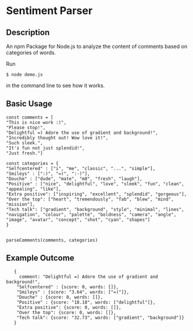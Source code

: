# Sentiment Parser

## Description
An npm Package for Node.js to analyze the content of comments based on categories of words.

Run

    $ node demo.js 
    
in the command line to see how it works. 

## Basic Usage 

    
    
    const comments = [
    "This is nice work :)",
    "Please stop!",
    "Delightful =) Adore the use of gradient and background!",
    "Incredibly thought out! Wow love it!",
    "Such sleek.",
    "It's fun not just splendid!",
    "Just fresh."]
    
    const categories = {
    "Selfcentered" : ["i", "me", "classic", "...", "simple"],
    "Smileys" : [":)", "=)", ":-)"],
    "Douche" : ["dude", "mate", "m8", "fresh", "laugh"],
    "Positive" : ["nice", "delightful", "love", "sleek", "fun", "clean", "appealing", "like"],
    "Extra positive": ["inspiring", "excellent", "splendid", "gorgeous"],
    "Over the top": ["heart", "tremendously", "fab", "blew", "mind", "mission"],
    "Tech talk": ["gradient", "background", "style", "minimal", "lines", "navigation", "colour", "palette", "boldness", "camera", "angle", "image", "avatar", "concept", "shot", "cyan", "shapes"]
    }
    
    
    parseComments(comments, categories)
    
    
 ## Example Outcome
 
       {
         comment: "Delightful =) Adore the use of gradient and background!",
        "Selfcentered" : {score: 0, words: []},
        "Smileys" : {score: "3.64", words: ["=)"]},
        "Douche" : {score: 0, words: []},
        "Positive" : {score: "18.18", words: ["delightful"]},
        "Extra positive": {score: 0, words: []},
        "Over the top": {score: 0, words: []},
        "Tech talk": {score: "32.73", words: ["gradient", "background"]}  
       }
